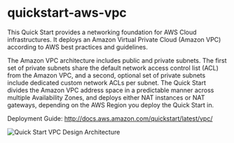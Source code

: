 # quickstart-aws-vpc

This Quick Start provides a networking foundation for AWS Cloud infrastructures. It deploys an Amazon Virtual Private Cloud (Amazon VPC) according to AWS best practices and guidelines.

The Amazon VPC architecture includes public and private subnets. The first set of private subnets share the default network access control list (ACL) from the Amazon VPC, and a second, optional set of private subnets include dedicated custom network ACLs per subnet. The Quick Start divides the Amazon VPC address space in a predictable manner across multiple Availability Zones, and deploys either NAT instances or NAT gateways, depending on the AWS Region you deploy the Quick Start in.

Deployment Guide: http://docs.aws.amazon.com/quickstart/latest/vpc/

![Quick Start VPC Design Architecture](https://s3.amazonaws.com/quickstart-reference/aws/vpc/latest/doc/quickstart-vpc-design.png)
